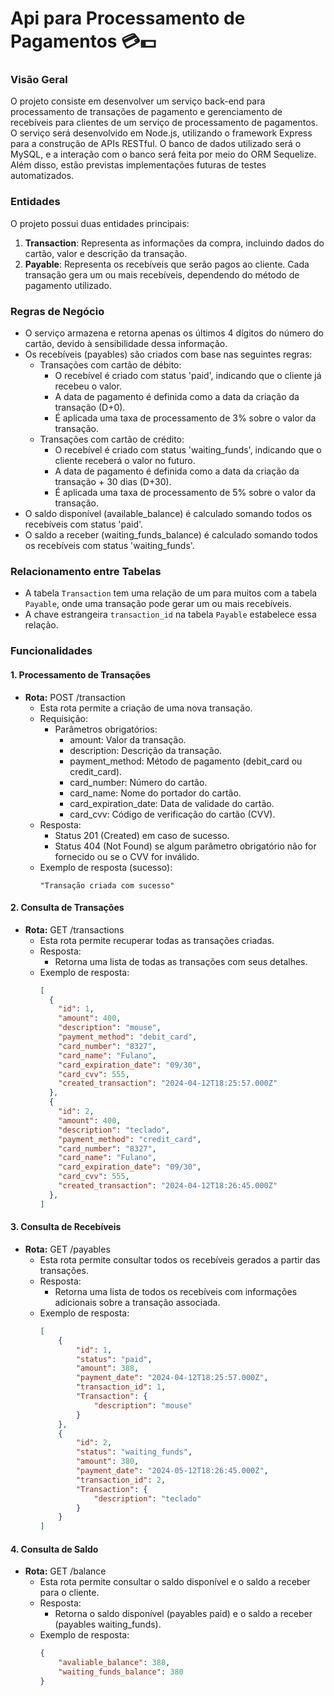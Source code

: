# Api para Processamento de Pagamentos 💳💵

### Visão Geral

O projeto consiste em desenvolver um serviço back-end para processamento de transações de pagamento e gerenciamento de recebíveis para clientes de um serviço de processamento de pagamentos. O serviço será desenvolvido em Node.js, utilizando o framework Express para a construção de APIs RESTful. O banco de dados utilizado será o MySQL, e a interação com o banco será feita por meio do ORM Sequelize. Além disso, estão previstas implementações futuras de testes automatizados.

### Entidades

O projeto possui duas entidades principais:

1. **Transaction**: Representa as informações da compra, incluindo dados do cartão, valor e descrição da transação.
2. **Payable**: Representa os recebíveis que serão pagos ao cliente. Cada transação gera um ou mais recebíveis, dependendo do método de pagamento utilizado.

### Regras de Negócio

- O serviço armazena e retorna apenas os últimos 4 dígitos do número do cartão, devido à sensibilidade dessa informação.
- Os recebíveis (payables) são criados com base nas seguintes regras:
  - Transações com cartão de débito:
    - O recebível é criado com status 'paid', indicando que o cliente já recebeu o valor.
    - A data de pagamento é definida como a data da criação da transação (D+0).
    - É aplicada uma taxa de processamento de 3% sobre o valor da transação.
  - Transações com cartão de crédito:
    - O recebível é criado com status 'waiting_funds', indicando que o cliente receberá o valor no futuro.
    - A data de pagamento é definida como a data da criação da transação + 30 dias (D+30).
    - É aplicada uma taxa de processamento de 5% sobre o valor da transação.
- O saldo disponível (available_balance) é calculado somando todos os recebíveis com status 'paid'.
- O saldo a receber (waiting_funds_balance) é calculado somando todos os recebíveis com status 'waiting_funds'.

### Relacionamento entre Tabelas

- A tabela `Transaction` tem uma relação de um para muitos com a tabela `Payable`, onde uma transação pode gerar um ou mais recebíveis.
- A chave estrangeira `transaction_id` na tabela `Payable` estabelece essa relação.

### Funcionalidades

#### 1. Processamento de Transações

- **Rota:** POST /transaction
  - Esta rota permite a criação de uma nova transação.
  - Requisição:
    - Parâmetros obrigatórios:
      - amount: Valor da transação.
      - description: Descrição da transação.
      - payment_method: Método de pagamento (debit_card ou credit_card).
      - card_number: Número do cartão.
      - card_name: Nome do portador do cartão.
      - card_expiration_date: Data de validade do cartão.
      - card_cvv: Código de verificação do cartão (CVV).
  - Resposta:
    - Status 201 (Created) em caso de sucesso.
    - Status 404 (Not Found) se algum parâmetro obrigatório não for fornecido ou se o CVV for inválido.
  - Exemplo de resposta (sucesso):
    ```
    "Transação criada com sucesso"
    ```

#### 2. Consulta de Transações

- **Rota:** GET /transactions
  - Esta rota permite recuperar todas as transações criadas.
  - Resposta:
    - Retorna uma lista de todas as transações com seus detalhes.
  - Exemplo de resposta:
    ```json
    [
      {
        "id": 1,
        "amount": 400,
        "description": "mouse",
        "payment_method": "debit_card",
        "card_number": "8327",
        "card_name": "Fulano",
        "card_expiration_date": "09/30",
        "card_cvv": 555,
        "created_transaction": "2024-04-12T18:25:57.000Z"
      },
      {
        "id": 2,
        "amount": 400,
        "description": "teclado",
        "payment_method": "credit_card",
        "card_number": "8327",
        "card_name": "Fulano",
        "card_expiration_date": "09/30",
        "card_cvv": 555,
        "created_transaction": "2024-04-12T18:26:45.000Z"
      },
    ]
    ```

#### 3. Consulta de Recebíveis

- **Rota:** GET /payables
  - Esta rota permite consultar todos os recebíveis gerados a partir das transações.
  - Resposta:
    - Retorna uma lista de todos os recebíveis com informações adicionais sobre a transação associada.
  - Exemplo de resposta:
    ```json
    [
        {
            "id": 1,
            "status": "paid",
            "amount": 388,
            "payment_date": "2024-04-12T18:25:57.000Z",
            "transaction_id": 1,
            "Transaction": {
                "description": "mouse"
            }
        },
        {
            "id": 2,
            "status": "waiting_funds",
            "amount": 380,
            "payment_date": "2024-05-12T18:26:45.000Z",
            "transaction_id": 2,
            "Transaction": {
                "description": "teclado"
            }
        }
    ]
    ```

#### 4. Consulta de Saldo

- **Rota:** GET /balance
  - Esta rota permite consultar o saldo disponível e o saldo a receber para o cliente.
  - Resposta:
    - Retorna o saldo disponível (payables paid) e o saldo a receber (payables waiting_funds).
  - Exemplo de resposta:
    ```json
    {
        "avaliable_balance": 388,
        "waiting_funds_balance": 380
    }
    ```


